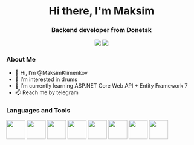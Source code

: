 <div align="center">
    <h1>Hi there, I'm Maksim</h1>
    <h3>Backend developer from Donetsk</h3>
</div>
<div id="social" align="center">
    <a href="https://t.me/jnecua123"><img src="https://img.shields.io/badge/Telegram-blue?style=for-the-badge&logo=telegram"/></a>
    <a href="https://leetcode.com/jnecua123/"><img src="https://img.shields.io/badge/dynamic/json?style=for-the-badge&labelColor=black&color=%23ffa116&label=Solved&query=solvedOverTotal&url=https%3A%2F%2Fbadge.xyli.tech/%2Fapi%2Fusers%2Fjnecua123&logo=leetcode&logoColor=yellow" /></a>
</div>

### About Me
- 👋 Hi, I’m @MaksimKlimenkov
- 🥁 I’m interested in drums
- 🌱 I’m currently learning ASP.NET Core Web API + Entity Framework 7
- 📫 Reach me by telegram

### Languages and Tools     
<div display="inline-block">
    <img src="https://cdn.jsdelivr.net/gh/devicons/devicon/icons/csharp/csharp-original.svg" height="50" />
    <img src="https://cdn.jsdelivr.net/gh/devicons/devicon/icons/dotnetcore/dotnetcore-original.svg" height="50" />
    <img src="https://cdn.jsdelivr.net/gh/devicons/devicon/icons/bash/bash-plain.svg" height="50" />           
    <img src="https://cdn.jsdelivr.net/gh/devicons/devicon/icons/typescript/typescript-original.svg" height="50" />          
    <img src="https://cdn.jsdelivr.net/gh/devicons/devicon/icons/nodejs/nodejs-plain.svg" height="50" />
    <img src="https://cdn.jsdelivr.net/gh/devicons/devicon/icons/npm/npm-original-wordmark.svg" height="50" />
    <img src="https://cdn.jsdelivr.net/gh/devicons/devicon/icons/nestjs/nestjs-plain.svg" height="50" />     
    <img src="https://cdn.jsdelivr.net/gh/devicons/devicon/icons/mongodb/mongodb-original.svg" height="50" />
</div>
